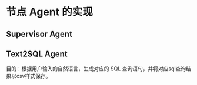 # 节点 Agent 的实现

## Supervisor Agent


## Text2SQL Agent
目的：根据用户输入的自然语言，生成对应的 SQL 查询语句，并将对应sql查询结果以csv样式保存。